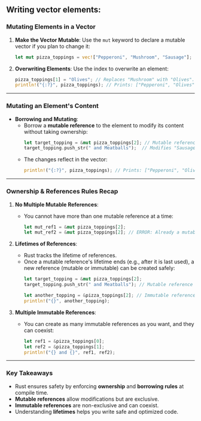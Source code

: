 ## Writing vector elements:

### **Mutating Elements in a Vector**
1. **Make the Vector Mutable**: Use the `mut` keyword to declare a mutable vector if you plan to change it:
   ```rust
   let mut pizza_toppings = vec!["Pepperoni", "Mushroom", "Sausage"];
   ```

2. **Overwriting Elements**: Use the index to overwrite an element:
   ```rust
   pizza_toppings[1] = "Olives"; // Replaces "Mushroom" with "Olives".
   println!("{:?}", pizza_toppings); // Prints: ["Pepperoni", "Olives", "Sausage"]
   ```

---

### **Mutating an Element's Content**
- **Borrowing and Mutating**:
  - Borrow a **mutable reference** to the element to modify its content without taking ownership:
    ```rust
    let target_topping = &mut pizza_toppings[2]; // Mutable reference to "Sausage".
    target_topping.push_str(" and Meatballs");  // Modifies "Sausage" to "Sausage and Meatballs".
    ```
  - The changes reflect in the vector:
    ```rust
    println!("{:?}", pizza_toppings); // Prints: ["Pepperoni", "Olives", "Sausage and Meatballs"]
    ```

---

### **Ownership & References Rules Recap**
1. **No Multiple Mutable References**:
   - You cannot have more than one mutable reference at a time:
     ```rust
     let mut_ref1 = &mut pizza_toppings[2];
     let mut_ref2 = &mut pizza_toppings[2]; // ERROR: Already a mutable reference exists.
     ```

2. **Lifetimes of References**:
   - Rust tracks the lifetime of references.
   - Once a mutable reference's lifetime ends (e.g., after it is last used), a new reference (mutable or immutable) can be created safely:
     ```rust
     let target_topping = &mut pizza_toppings[2];
     target_topping.push_str(" and Meatballs"); // Mutable reference used here.

     let another_topping = &pizza_toppings[2]; // Immutable reference created after the mutable one ends.
     println!("{}", another_topping);
     ```

3. **Multiple Immutable References**:
   - You can create as many immutable references as you want, and they can coexist:
     ```rust
     let ref1 = &pizza_toppings[0];
     let ref2 = &pizza_toppings[1];
     println!("{} and {}", ref1, ref2);
     ```

---

### **Key Takeaways**
- Rust ensures safety by enforcing **ownership** and **borrowing rules** at compile time.
- **Mutable references** allow modifications but are exclusive.
- **Immutable references** are non-exclusive and can coexist.
- Understanding **lifetimes** helps you write safe and optimized code.

